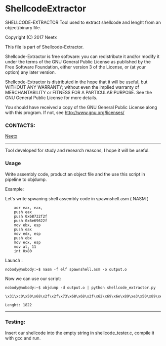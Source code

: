 ShellcodeExtractor
========

SHELLCODE-EXTRACTOR
Tool used to extract shellcode and lenght from an object/binary file.

Copyright (C) 2017  Neetx

This file is part of Shellcode-Extractor.

Shellcode-Extractor is free software: you can redistribute it and/or modify
it under the terms of the GNU General Public License as published by
the Free Software Foundation, either version 3 of the License, or
(at your option) any later version.

Shellcode-Extractor is distributed in the hope that it will be useful,
but WITHOUT ANY WARRANTY; without even the implied warranty of
MERCHANTABILITY or FITNESS FOR A PARTICULAR PURPOSE.  See the
GNU General Public License for more details.

You should have received a copy of the GNU General Public License
along with this program.  If not, see <http://www.gnu.org/licenses/>

### CONTACTS:
[Neetx](mailto:neetx@protonmail.com)

---
Tool developed for study and research reasons, I hope it will be useful.

### Usage

Write assembly code, product an object file and the use this script in pipeline to objdump.

Example:

Let's write spwaning shell assembly code in spawnshell.asm ( NASM )

```
	xor eax, eax,
	push eax
	push 0x68732f2f
	push 0x6e69622f
	mov ebx, esp
	push eax
	mov edx, esp
	push ebx
	mov ecx, esp
	mov al, 11
	int 0x80
```

Launch : 
```
nobody@nobody:~$ nasm -f elf spawnshell.asm -o output.o
```

Now we can use our script: 
```
nobody@nobody:~$ objdump -d output.o | python shellcode_extractor.py

\x31\xc0\x50\x68\x2f\x2f\x73\x68\x68\x2f\x62\x69\x6e\x89\xe3\x50\x89\xe2\x53\x89\xe1\xb0\x0b\xcd\x80

Lenght: 1822
```
---
### Testing:

Insert our shellcode into the empty string in shellcode_tester.c, compile it with gcc and run.
